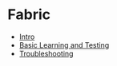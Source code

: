 # Fabric

- [Intro](intro.md)
- [Basic Learning and Testing](learn.md)
- [Troubleshooting](troubleshooting.md)
